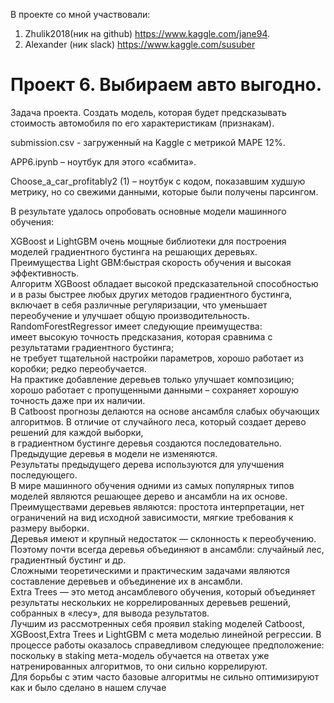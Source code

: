 В проекте со мной участвовали:  
1) Zhulik2018(ник на github) https://www.kaggle.com/jane94. 
2) Alexander (ник slack) https://www.kaggle.com/susuber
# Проект 6. Выбираем авто выгодно. 
Задача проекта. 
Создать модель, которая будет предсказывать стоимость автомобиля по его характеристикам (признакам).

submission.csv - загруженный на Kaggle с метрикой MAPE 12%. 

APP6.ipynb – ноутбук для этого «сабмита». 

Choose_a_car_profitably2 (1) – ноутбук с кодом, показавшим худшую метрику, но со свежими данными, которые были получены парсингом. 

В результате удалось опробовать основные модели машинного обучения:  

  XGBoost и LightGBM очень мощные библиотеки для построения моделей градиентного бустинга на решающих деревьях.  
  Преимущества Light GBM:быстрая скорость обучения и высокая эффективность.  
  Алгоритм XGBoost обладает высокой предсказательной способностью и в разы быстрее любых других методов градиентного бустинга, включает 
в себя различные регуляризации, что уменьшает переобучение и улучшает общую производительность.  
  RandomForestRegressor имеет следующие преимущества:  
имеет высокую точность предсказания, которая сравнима с результатами градиентного бустинга;  
не требует тщательной настройки параметров, хорошо работает из коробки; редко переобучается.  
На практике добавление деревьев только улучшает композицию; хорошо работает с пропущенными данными – сохраняет хорошую точность даже при их наличии.  
  В Catboost прогнозы делаются на основе ансамбля слабых обучающих алгоритмов. В отличие от случайного леса, который создает дерево решений для каждой выборки,  
в градиентном бустинге деревья создаются последовательно. Предыдущие деревья в модели не изменяются.  
  Результаты предыдущего дерева используются для улучшения последующего.  
  В мире машинного обучения одними из самых популярных типов моделей являются решающее дерево и ансамбли на их основе.  
Преимуществами деревьев являются: простота интерпретации, нет ограничений на вид исходной зависимости, мягкие требования к размеру выборки.  
Деревья имеют и крупный недостаток — склонность к переобучению. Поэтому почти всегда деревья объединяют в ансамбли: случайный лес, градиентный бустинг и др.  
Сложными теоретическими и практическим задачами являются составление деревьев и объединение их в ансамбли.  
  Extra Trees — это метод ансамблевого обучения, который объединяет результаты нескольких не коррелированных деревьев решений, собранных в «лесу», для вывода результатов.  
Лучшим из рассмотренных себя проявил staking моделей Catboost, XGBoost,Extra Trees и LightGBM с мета моделью линейной регрессии. В процессе работы оказалось справедливом следующее предположение:  
поскольку в staking мета-модель обучается на ответах уже натренированных алгоритмов, то они сильно коррелируют.  
Для борьбы с этим часто базовые алгоритмы не сильно оптимизируют как и было сделано в нашем случае

